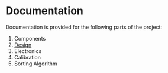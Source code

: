 # Documentation

Documentation is provided for the following parts of the project:

1. Components
2. [Design]("/design") 
3. Electronics
4. Calibration
5. Sorting Algorithm 
